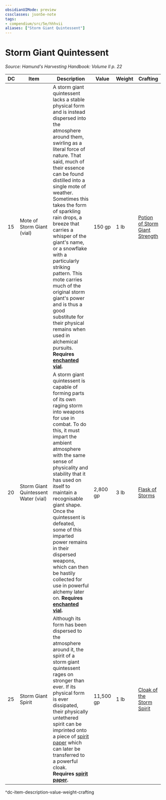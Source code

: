 ```yaml
---
obsidianUIMode: preview
cssclasses: json5e-note
tags:
- compendium/src/5e/hhhvii
aliases: ["Storm Giant Quintessent"]
---
```

# Storm Giant Quintessent
*Source: Hamund's Harvesting Handbook: Volume II p. 22* 

| DC | Item | Description | Value | Weight | Crafting |
|----|------|-------------|-------|--------|----------|
| 15 | Mote of Storm Giant (vial) | A storm giant quintessent lacks a stable physical form and is instead dispersed into the atmosphere around them, swirling as a literal force of nature. That said, much of their essence can be found distilled into a single mote of weather. Sometimes this takes the form of sparkling rain drops, a breeze that carries a whisper of the giant's name, or a snowflake with a particularly striking pattern. This mote carries much of the original storm giant's power and is thus a good substitute for their physical remains when used in alchemical pursuits. **Requires [enchanted vial](compendium/items/enchanted-vial-hhhvi.md).** | 150 gp | 1 lb | [Potion of Storm Giant Strength](compendium/items/potion-of-storm-giant-strength.md) |
| 20 | Storm Giant Quintessent Water (vial) | A storm giant quintessent is capable of forming parts of its own raging storm into weapons for use in combat. To do this, it must impart the ambient atmosphere with the same sense of physicality and stability that it has used on itself to maintain a recognisable giant shape. Once the quintessent is defeated, some of this imparted power remains in their dispersed weapons, which can then be hastily collected for use in powerful alchemy later on. **Requires [enchanted vial](compendium/items/enchanted-vial-hhhvi.md).** | 2,800 gp | 3 lb | [Flask of Storms](compendium/items/flask-of-storms-hhhvii.md) |
| 25 | Storm Giant Spirit | Although its form has been dispersed to the atmosphere around it, the spirit of a storm giant quintessent rages on stronger than ever. If its physical form is ever dissipated, their physically untethered spirit can be imprinted onto a piece of [spirit paper](compendium/items/spirit-paper-hhhvi.md) which can later be transferred to a powerful cloak. **Requires [spirit paper](compendium/items/spirit-paper-hhhvi.md).** | 11,500 gp | 1 lb | [Cloak of the Storm Spirit](compendium/items/cloak-of-the-storm-spirit-hhhvii.md) |
^dc-item-description-value-weight-crafting